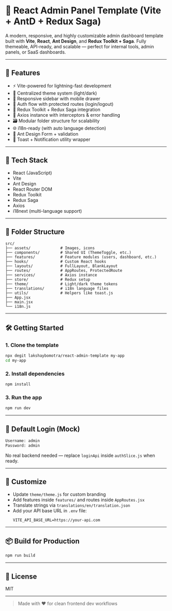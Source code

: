 # 🧠 React Admin Panel Template (Vite + AntD + Redux Saga)

A modern, responsive, and highly customizable admin dashboard template built with **Vite**, **React**, **Ant Design**, and **Redux Toolkit + Saga**. Fully themeable, API-ready, and scalable — perfect for internal tools, admin panels, or SaaS dashboards.

---

## 🚀 Features

- ⚡ Vite-powered for lightning-fast development
- 🎨 Centralized theme system (light/dark)
- 📱 Responsive sidebar with mobile drawer
- 🔐 Auth flow with protected routes (login/logout)
- 🧠 Redux Toolkit + Redux Saga integration
- 🔌 Axios instance with interceptors & error handling
- 🗃️ Modular folder structure for scalability
- 🌐 i18n-ready (with auto language detection)
- 🧼 Ant Design Form + validation
- 💬 Toast + Notification utility wrapper

---

## 🧱 Tech Stack

- React (JavaScript)
- Vite
- Ant Design
- React Router DOM
- Redux Toolkit
- Redux Saga
- Axios
- i18next (multi-language support)

---

## 📁 Folder Structure

```
src/
├── assets/             # Images, icons
├── components/         # Shared UI (ThemeToggle, etc.)
├── features/           # Feature modules (users, dashboard, etc.)
├── hooks/              # Custom React hooks
├── layouts/            # FullLayout, BlankLayout
├── routes/             # AppRoutes, ProtectedRoute
├── services/           # Axios instance
├── store/              # Redux setup
├── theme/              # Light/dark theme tokens
├── translations/       # i18n language files
├── utils/              # Helpers like toast.js
├── App.jsx
├── main.jsx
└── i18n.js
```

---

## 🛠️ Getting Started

### 1. Clone the template

```bash
npx degit lakshaybomotra/react-admin-template my-app
cd my-app
```

### 2. Install dependencies

```bash
npm install
```

### 3. Run the app

```bash
npm run dev
```

---

## 🧪 Default Login (Mock)

```txt
Username: admin
Password: admin
```

No real backend needed — replace `loginApi` inside `authSlice.js` when ready.

---

## 🔄 Customize

- Update `theme/theme.js` for custom branding
- Add features inside `features/` and routes inside `AppRoutes.jsx`
- Translate strings via `translations/en/translation.json`
- Add your API base URL in `.env` file:
  ```env
  VITE_API_BASE_URL=https://your-api.com
  ```

---

## 📦 Build for Production

```bash
npm run build
```

---

## 📘 License

MIT

---

> Made with ❤️ for clean frontend dev workflows
